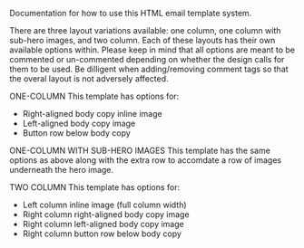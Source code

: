 Documentation for how to use this HTML email template system.

There are three layout variations available: one column, one column with sub-hero images, and two column. Each of these layouts has their own available options within. Please keep in mind that all options are meant to be commented or un-commented depending on whether the design calls for them to be used. Be dilligent when adding/removing comment tags so that the overal layout is not adversely affected.

ONE-COLUMN
This template has options for:
- Right-aligned body copy inline image
- Left-aligned body copy image
- Button row below body copy

ONE-COLUMN WITH SUB-HERO IMAGES
This template has the same options as above along with the extra row to accomdate a row of images underneath the hero image.

TWO COLUMN
This template has options for:
- Left column inline image (full column width)
- Right column right-aligned body copy image
- Right column left-aligned body copy image
- Right column button row below body copy
